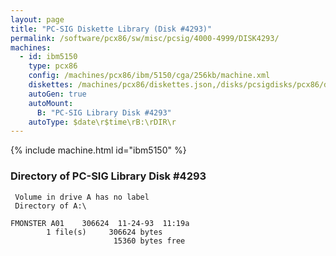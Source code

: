 ```yaml
---
layout: page
title: "PC-SIG Diskette Library (Disk #4293)"
permalink: /software/pcx86/sw/misc/pcsig/4000-4999/DISK4293/
machines:
  - id: ibm5150
    type: pcx86
    config: /machines/pcx86/ibm/5150/cga/256kb/machine.xml
    diskettes: /machines/pcx86/diskettes.json,/disks/pcsigdisks/pcx86/diskettes.json
    autoGen: true
    autoMount:
      B: "PC-SIG Library Disk #4293"
    autoType: $date\r$time\rB:\rDIR\r
---
```


{% include machine.html id="ibm5150" %}

### Directory of PC-SIG Library Disk #4293

     Volume in drive A has no label
     Directory of A:\

    FMONSTER A01    306624  11-24-93  11:19a
            1 file(s)     306624 bytes
                           15360 bytes free
